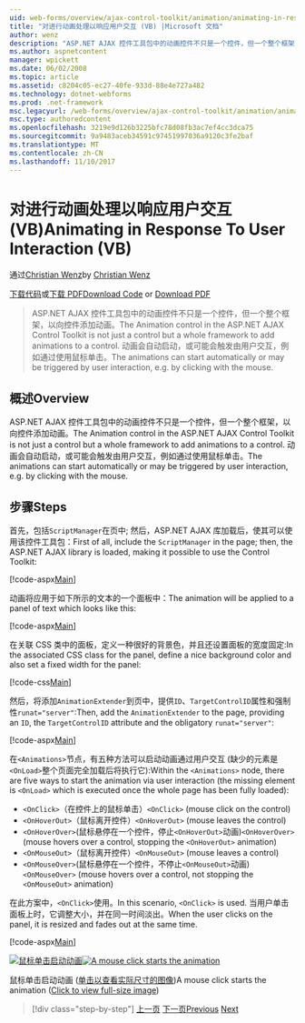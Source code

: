 ```yaml
---
uid: web-forms/overview/ajax-control-toolkit/animation/animating-in-response-to-user-interaction-vb
title: "对进行动画处理以响应用户交互 (VB) |Microsoft 文档"
author: wenz
description: "ASP.NET AJAX 控件工具包中的动画控件不只是一个控件，但一个整个框架，以向控件添加动画。 动画可以星..."
ms.author: aspnetcontent
manager: wpickett
ms.date: 06/02/2008
ms.topic: article
ms.assetid: c8204c05-ec27-40fe-933d-88e4e727a482
ms.technology: dotnet-webforms
ms.prod: .net-framework
msc.legacyurl: /web-forms/overview/ajax-control-toolkit/animation/animating-in-response-to-user-interaction-vb
msc.type: authoredcontent
ms.openlocfilehash: 3219e9d126b3225bfc78d08fb3ac7ef4cc3dca75
ms.sourcegitcommit: 9a9483aceb34591c97451997036a9120c3fe2baf
ms.translationtype: MT
ms.contentlocale: zh-CN
ms.lasthandoff: 11/10/2017
---
```

<a name="animating-in-response-to-user-interaction-vb"></a><span data-ttu-id="d1efd-104">对进行动画处理以响应用户交互 (VB)</span><span class="sxs-lookup"><span data-stu-id="d1efd-104">Animating in Response To User Interaction (VB)</span></span>
====================
<span data-ttu-id="d1efd-105">通过[Christian Wenz](https://github.com/wenz)</span><span class="sxs-lookup"><span data-stu-id="d1efd-105">by [Christian Wenz](https://github.com/wenz)</span></span>

<span data-ttu-id="d1efd-106">[下载代码](http://download.microsoft.com/download/f/9/a/f9a26acd-8df4-4484-8a18-199e4598f411/Animation6.vb.zip)或[下载 PDF](http://download.microsoft.com/download/6/7/1/6718d452-ff89-4d3f-a90e-c74ec2d636a3/animation6VB.pdf)</span><span class="sxs-lookup"><span data-stu-id="d1efd-106">[Download Code](http://download.microsoft.com/download/f/9/a/f9a26acd-8df4-4484-8a18-199e4598f411/Animation6.vb.zip) or [Download PDF](http://download.microsoft.com/download/6/7/1/6718d452-ff89-4d3f-a90e-c74ec2d636a3/animation6VB.pdf)</span></span>

> <span data-ttu-id="d1efd-107">ASP.NET AJAX 控件工具包中的动画控件不只是一个控件，但一个整个框架，以向控件添加动画。</span><span class="sxs-lookup"><span data-stu-id="d1efd-107">The Animation control in the ASP.NET AJAX Control Toolkit is not just a control but a whole framework to add animations to a control.</span></span> <span data-ttu-id="d1efd-108">动画会自动启动，或可能会触发由用户交互，例如通过使用鼠标单击。</span><span class="sxs-lookup"><span data-stu-id="d1efd-108">The animations can start automatically or may be triggered by user interaction, e.g. by clicking with the mouse.</span></span>


## <a name="overview"></a><span data-ttu-id="d1efd-109">概述</span><span class="sxs-lookup"><span data-stu-id="d1efd-109">Overview</span></span>

<span data-ttu-id="d1efd-110">ASP.NET AJAX 控件工具包中的动画控件不只是一个控件，但一个整个框架，以向控件添加动画。</span><span class="sxs-lookup"><span data-stu-id="d1efd-110">The Animation control in the ASP.NET AJAX Control Toolkit is not just a control but a whole framework to add animations to a control.</span></span> <span data-ttu-id="d1efd-111">动画会自动启动，或可能会触发由用户交互，例如通过使用鼠标单击。</span><span class="sxs-lookup"><span data-stu-id="d1efd-111">The animations can start automatically or may be triggered by user interaction, e.g. by clicking with the mouse.</span></span>

## <a name="steps"></a><span data-ttu-id="d1efd-112">步骤</span><span class="sxs-lookup"><span data-stu-id="d1efd-112">Steps</span></span>

<span data-ttu-id="d1efd-113">首先，包括`ScriptManager`在页中; 然后，ASP.NET AJAX 库加载后，使其可以使用该控件工具包：</span><span class="sxs-lookup"><span data-stu-id="d1efd-113">First of all, include the `ScriptManager` in the page; then, the ASP.NET AJAX library is loaded, making it possible to use the Control Toolkit:</span></span>

[!code-aspx[Main](animating-in-response-to-user-interaction-vb/samples/sample1.aspx)]

<span data-ttu-id="d1efd-114">动画将应用于如下所示的文本的一个面板中：</span><span class="sxs-lookup"><span data-stu-id="d1efd-114">The animation will be applied to a panel of text which looks like this:</span></span>

[!code-aspx[Main](animating-in-response-to-user-interaction-vb/samples/sample2.aspx)]

<span data-ttu-id="d1efd-115">在关联 CSS 类中的面板，定义一种很好的背景色，并且还设置面板的宽度固定:</span><span class="sxs-lookup"><span data-stu-id="d1efd-115">In the associated CSS class for the panel, define a nice background color and also set a fixed width for the panel:</span></span>

[!code-css[Main](animating-in-response-to-user-interaction-vb/samples/sample3.css)]

<span data-ttu-id="d1efd-116">然后，将添加`AnimationExtender`到页中，提供`ID`、`TargetControlID`属性和强制性`runat="server"`:</span><span class="sxs-lookup"><span data-stu-id="d1efd-116">Then, add the `AnimationExtender` to the page, providing an `ID`, the `TargetControlID` attribute and the obligatory `runat="server"`:</span></span>

[!code-aspx[Main](animating-in-response-to-user-interaction-vb/samples/sample4.aspx)]

<span data-ttu-id="d1efd-117">在`<Animations>`节点，有五种方法可以启动动画通过用户交互 (缺少的元素是`<OnLoad>`整个页面完全加载后将执行它):</span><span class="sxs-lookup"><span data-stu-id="d1efd-117">Within the `<Animations>` node, there are five ways to start the animation via user interaction (the missing element is `<OnLoad>` which is executed once the whole page has been fully loaded):</span></span>

- <span data-ttu-id="d1efd-118">`<OnClick>`（在控件上的鼠标单击）</span><span class="sxs-lookup"><span data-stu-id="d1efd-118">`<OnClick>` (mouse click on the control)</span></span>
- <span data-ttu-id="d1efd-119">`<OnHoverOut>`（鼠标离开控件）</span><span class="sxs-lookup"><span data-stu-id="d1efd-119">`<OnHoverOut>` (mouse leaves the control)</span></span>
- <span data-ttu-id="d1efd-120">`<OnHoverOver>`(鼠标悬停在一个控件，停止`<OnHoverOut>`动画)</span><span class="sxs-lookup"><span data-stu-id="d1efd-120">`<OnHoverOver>` (mouse hovers over a control, stopping the `<OnHoverOut>` animation)</span></span>
- <span data-ttu-id="d1efd-121">`<OnMouseOut>`（鼠标离开控件）</span><span class="sxs-lookup"><span data-stu-id="d1efd-121">`<OnMouseOut>` (mouse leaves a control)</span></span>
- <span data-ttu-id="d1efd-122">`<OnMouseOver>`(鼠标悬停在一个控件，不停止`<OnMouseOut>`动画)</span><span class="sxs-lookup"><span data-stu-id="d1efd-122">`<OnMouseOver>` (mouse hovers over a control, not stopping the `<OnMouseOut>` animation)</span></span>

<span data-ttu-id="d1efd-123">在此方案中，`<OnClick>`使用。</span><span class="sxs-lookup"><span data-stu-id="d1efd-123">In this scenario, `<OnClick>` is used.</span></span> <span data-ttu-id="d1efd-124">当用户单击面板上时，它调整大小，并在同一时间淡出。</span><span class="sxs-lookup"><span data-stu-id="d1efd-124">When the user clicks on the panel, it is resized and fades out at the same time.</span></span>

[!code-aspx[Main](animating-in-response-to-user-interaction-vb/samples/sample5.aspx)]


<span data-ttu-id="d1efd-125">[![鼠标单击启动动画](animating-in-response-to-user-interaction-vb/_static/image2.png)](animating-in-response-to-user-interaction-vb/_static/image1.png)</span><span class="sxs-lookup"><span data-stu-id="d1efd-125">[![A mouse click starts the animation](animating-in-response-to-user-interaction-vb/_static/image2.png)](animating-in-response-to-user-interaction-vb/_static/image1.png)</span></span>

<span data-ttu-id="d1efd-126">鼠标单击启动动画 ([单击以查看实际尺寸的图像](animating-in-response-to-user-interaction-vb/_static/image3.png))</span><span class="sxs-lookup"><span data-stu-id="d1efd-126">A mouse click starts the animation ([Click to view full-size image](animating-in-response-to-user-interaction-vb/_static/image3.png))</span></span>

>[!div class="step-by-step"]
<span data-ttu-id="d1efd-127">[上一页](picking-one-animation-out-of-a-list-vb.md)
[下一页](disabling-actions-during-animation-vb.md)</span><span class="sxs-lookup"><span data-stu-id="d1efd-127">[Previous](picking-one-animation-out-of-a-list-vb.md)
[Next](disabling-actions-during-animation-vb.md)</span></span>
